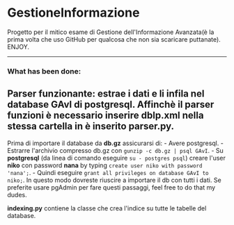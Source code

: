 # GestioneInformazione

Progetto per il mitico esame di Gestione dell'Informazione Avanzata(è la prima volta che uso GitHub per qualcosa che non sia scaricare puttanate). ENJOY.

---

### What has been done:

Parser funzionante: estrae i dati e li infila nel database GAvI di postgresql.
Affinchè il parser funzioni è necessario **inserire dblp.xml** nella stessa cartella in è inserito **parser.py**.
---
Prima di importare il database da **db.gz** assicurarsi di:
	- Avere postgresql.
	- Estrarre l'archivio compresso db.gz con `gunzip -c db.gz | psql GAvI`.
	- Su **postgresql** (da linea di comando eseguire `su - postgres psql`) creare l'user **niko** con password **nana** by typing `create user niko with password 'nana';`.
	- Quindi eseguire `grant all privileges on database GAvI to niko;`.
In questo modo dovreste riuscire a importare il db con tutti i dati. Se preferite usare pgAdmin per fare questi passaggi, feel free to do that my dudes.

**indexing.py** contiene la classe che crea l'indice su tutte le tabelle del database.
	 
